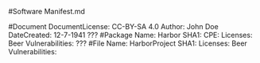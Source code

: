 #Software Manifest.md

#Document
      DocumentLicense: CC-BY-SA 4.0
      Author: John Doe
      DateCreated: 12-7-1941
      ??? 
#Package 
      Name: Harbor
      SHA1: 
      CPE: 
      Licenses: Beer
      Vulnerabilities: 
      ???
#File
      Name: HarborProject
      SHA1: 
      Licenses: Beer 
      Vulnerabilities: 
